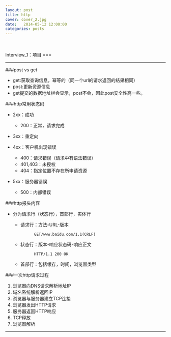 ```yaml
---
layout: post
title: http
cover: cover_2.jpg
date:   2014-05-12 12:00:00
categories: posts
---
```

<br/>
<br/>
Interview_1：项目
===

---

###post vs get
+ get:获取查询信息，幂等的（同一个url的请求返回的结果相同）
+ post:更新资源信息
+ get提交的数据地址栏会显示，post不会，因此post安全性高一些。

###http常用状态码
+ 2xx：成功
	+ 200：正常，请求完成

+ 3xx：重定向

+ 4xx：客户机出现错误
	+ 400：请求错误（请求中有语法错误）
	+ 401,403：未授权
	+ 404：指定位置不存在所申请资源


+ 5xx：服务器错误
	+ 500：内部错误


###http报头内容
+ 分为请求行（状态行），首部行，实体行
	+ 请求行：方法-URL-版本

				GET/www.baidu.com/1.1(CRLF)
	+ 状态行：版本-响应状态码-响应正文

				HTTP/1.1 200 OK

	+ 首部行：包括缓存，时间，浏览器类型


###一次http请求过程
1. 浏览器向DNS请求解析地址IP
2. 域名系统解析返回IP
3. 浏览器与服务器建立TCP连接
4. 浏览器发出HTTP请求
5. 服务器返回HTTP响应
6. TCP释放
7. 浏览器解析

---
